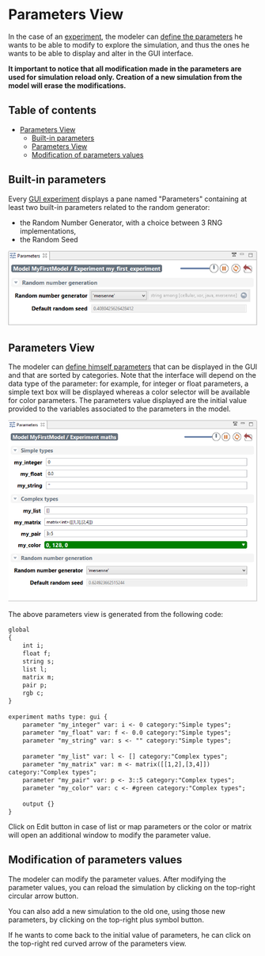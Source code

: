 
# Parameters View



In the case of an [experiment](DefiningGUIExperiment), the modeler can [define the parameters](DefiningParameters) he wants to be able to modify to explore the simulation, and thus the ones he wants to be able to display and alter in the GUI interface.

**It important to notice that all modification made in the parameters are used for simulation reload only. Creation of a new simulation from the model will erase the modifications.**



## Table of contents 

* [Parameters View](#parameters-view)
	* [Built-in parameters](#built-in-parameters)
	* [Parameters View](#parameters-view)
	* [Modification of parameters values](#modification-of-parameters-values)


## Built-in parameters
Every [GUI experiment](DefiningGUIExperiment) displays a pane named "Parameters" containing at least two built-in parameters related to the random generator:
  * the Random Number Generator, with a choice between 3 RNG implementations,
  * the Random Seed

![images/parameters_built_in.png](resources/images/runningExperiments/parameters_built_in.png)


## Parameters View
The modeler can [define himself parameters](DefiningParameters) that can be displayed in the GUI and that are sorted by categories. Note that the interface will depend on the data type of the parameter: for example, for integer or float parameters, a simple text box will be displayed whereas a color selector will be available for color parameters. The parameters value displayed are the initial value provided to the variables associated to the parameters in the model.

![images/parameters.png](resources/images/runningExperiments/parameters.png)

The above parameters view is generated from the following code:
```
global
{
	int i;
	float f;
	string s;
	list l;
	matrix m;
	pair p;
	rgb c;
}

experiment maths type: gui {
    parameter "my_integer" var: i <- 0 category:"Simple types";
    parameter "my_float" var: f <- 0.0 category:"Simple types";
    parameter "my_string" var: s <- "" category:"Simple types";

    parameter "my_list" var: l <- [] category:"Complex types";
    parameter "my_matrix" var: m <- matrix([[1,2],[3,4]]) category:"Complex types";
    parameter "my_pair" var: p <- 3::5 category:"Complex types";
    parameter "my_color" var: c <- #green category:"Complex types";

    output {}
}
```
Click on Edit button in case of list or map parameters or the color or matrix will open an additional window to modify the parameter value.





## Modification of parameters values

The modeler can modify the parameter values. After modifying the parameter values, you can reload the simulation by clicking on the top-right circular arrow button. 

You can also add a new simulation to the old one, using those new parameters, by clicking on the top-right plus symbol button.

If he wants to come back to the initial value of parameters, he can click on the top-right red curved arrow of the parameters view.